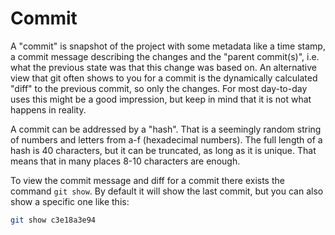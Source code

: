# Commit

A "commit" is snapshot of the project with some metadata like a time stamp, a commit message describing the changes and the "parent commit(s)", i.e. what the previous state was that this change was based on.
An alternative view that git often shows to you for a commit is the dynamically calculated "diff" to the previous commit, so only the changes. For most day-to-day uses this might be a good impression, but keep in mind that it is not what happens in reality.

A commit can be addressed by a "hash". That is a seemingly random string of numbers and letters from a-f (hexadecimal numbers). The full length of a hash is 40 characters, but it can be truncated, as long as it is unique. That means that in many places 8-10 characters are enough.

To view the commit message and diff for a commit there exists the command `git show`. By default it will show the last commit, but you can also show a specific one like this:
```sh
git show c3e18a3e94
```
